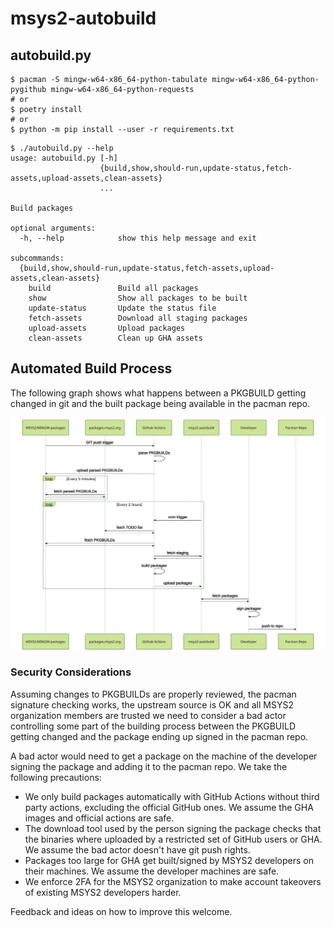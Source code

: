 # msys2-autobuild

## autobuild.py

```console
$ pacman -S mingw-w64-x86_64-python-tabulate mingw-w64-x86_64-python-pygithub mingw-w64-x86_64-python-requests
# or
$ poetry install
# or
$ python -m pip install --user -r requirements.txt
```

```console
$ ./autobuild.py --help
usage: autobuild.py [-h]
                    {build,show,should-run,update-status,fetch-assets,upload-assets,clean-assets}
                    ...

Build packages

optional arguments:
  -h, --help            show this help message and exit

subcommands:
  {build,show,should-run,update-status,fetch-assets,upload-assets,clean-assets}
    build               Build all packages
    show                Show all packages to be built
    update-status       Update the status file
    fetch-assets        Download all staging packages
    upload-assets       Upload packages
    clean-assets        Clean up GHA assets
```

## Automated Build Process

The following graph shows what happens between a PKGBUILD getting changed in git
and the built package being available in the pacman repo.

![sequence](./docs/sequence.svg)

### Security Considerations

Assuming changes to PKGBUILDs are properly reviewed, the pacman signature
checking works, the upstream source is OK and all MSYS2 organization members are
trusted we need to consider a bad actor controlling some part of the building
process between the PKGBUILD getting changed and the package ending up signed in
the pacman repo.

A bad actor would need to get a package on the machine of the developer signing
the package and adding it to the pacman repo. We take the following precautions:

* We only build packages automatically with GitHub Actions without third party
  actions, excluding the official GitHub ones. We assume the GHA images and
  official actions are safe.
* The download tool used by the person signing the package checks that the
  binaries where uploaded by a restricted set of GitHub users or GHA.
  We assume the bad actor doesn't have git push rights.
* Packages too large for GHA get built/signed by MSYS2 developers on their
  machines. We assume the developer machines are safe.
* We enforce 2FA for the MSYS2 organization to make account takeovers of
  existing MSYS2 developers harder.

Feedback and ideas on how to improve this welcome.
